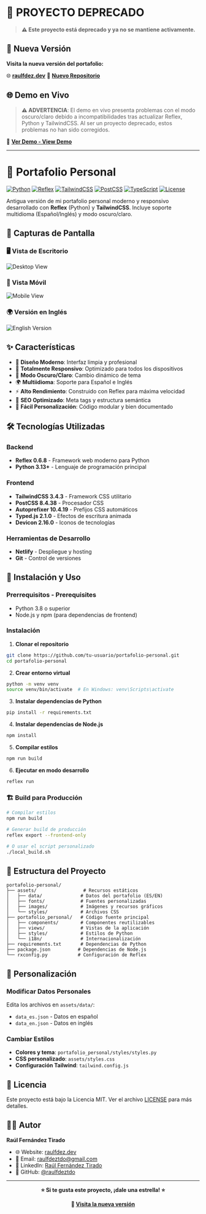 # 🚨 PROYECTO DEPRECADO

> **⚠️ Este proyecto está deprecado y ya no se mantiene activamente.**

## 🔗 Nueva Versión

**Visita la nueva versión del portafolio:**

🌐 **[raulfdez.dev](https://raulfdez.dev)**
📂 **[Nuevo Repositorio](https://github.com/raulfdeztdo/raulfdez.dev)**

## 🌐 Demo en Vivo

> **⚠️ ADVERTENCIA**: El demo en vivo presenta problemas con el modo oscuro/claro debido a incompatibilidades tras actualizar Reflex, Python y TailwindCSS. Al ser un proyecto deprecado, estos problemas no han sido corregidos.

🔗 **[Ver Demo - View Demo](https://portfoliorft.netlify.app/)**

---

# 💼 Portafolio Personal

[![Python](https://img.shields.io/badge/Python-3.8+-3776AB?style=for-the-badge&logo=python&logoColor=white)](https://python.org)
[![Reflex](https://img.shields.io/badge/Reflex-0.6.8-5A67D8?style=for-the-badge&logo=reflex&logoColor=white)](https://reflex.dev)
[![TailwindCSS](https://img.shields.io/badge/Tailwind_CSS-3.4.3-38B2AC?style=for-the-badge&logo=tailwind-css&logoColor=white)](https://tailwindcss.com)
[![PostCSS](https://img.shields.io/badge/PostCSS-8.4.38-DD3A0A?style=for-the-badge&logo=postcss&logoColor=white)](https://postcss.org)
[![TypeScript](https://img.shields.io/badge/TypeScript-2.1.0-007ACC?style=for-the-badge&logo=typescript&logoColor=white)](https://typescriptlang.org)
[![License](https://img.shields.io/badge/License-MIT-green?style=for-the-badge)](LICENSE)

Antigua versión de mi portafolio personal moderno y responsivo desarrollado con **Reflex** (Python) y **TailwindCSS**. Incluye soporte multidioma (Español/Inglés) y modo oscuro/claro.

## 📸 Capturas de Pantalla

### 🖥️ Vista de Escritorio
![Desktop View](assets/images/readme/desktop.png)

### 📱 Vista Móvil
![Mobile View](assets/images/readme/mobile.png)

### 🌍 Versión en Inglés
![English Version](assets/images/readme/english.png)

## ✨ Características

- 🎨 **Diseño Moderno**: Interfaz limpia y profesional
- 📱 **Totalmente Responsivo**: Optimizado para todos los dispositivos
- 🌙 **Modo Oscuro/Claro**: Cambio dinámico de tema
- 🌍 **Multiidioma**: Soporte para Español e Inglés
- ⚡ **Alto Rendimiento**: Construido con Reflex para máxima velocidad
- 🎯 **SEO Optimizado**: Meta tags y estructura semántica
- 🔧 **Fácil Personalización**: Código modular y bien documentado

## 🛠️ Tecnologías Utilizadas

### Backend
- **Reflex 0.6.8** - Framework web moderno para Python
- **Python 3.13+** - Lenguaje de programación principal

### Frontend
- **TailwindCSS 3.4.3** - Framework CSS utilitario
- **PostCSS 8.4.38** - Procesador CSS
- **Autoprefixer 10.4.19** - Prefijos CSS automáticos
- **Typed.js 2.1.0** - Efectos de escritura animada
- **Devicon 2.16.0** - Iconos de tecnologías

### Herramientas de Desarrollo
- **Netlify** - Despliegue y hosting
- **Git** - Control de versiones

## 🚀 Instalación y Uso

### Prerrequisitos - Prerequisites
- Python 3.8 o superior
- Node.js y npm (para dependencias de frontend)

### Instalación

1. **Clonar el repositorio**
```bash
git clone https://github.com/tu-usuario/portafolio-personal.git
cd portafolio-personal
```

2. **Crear entorno virtual**
```bash
python -m venv venv
source venv/bin/activate  # En Windows: venv\Scripts\activate
```

3. **Instalar dependencias de Python**
```bash
pip install -r requirements.txt
```

4. **Instalar dependencias de Node.js**
```bash
npm install
```

5. **Compilar estilos**
```bash
npm run build
```

6. **Ejecutar en modo desarrollo**
```bash
reflex run
```

### 🏗️ Build para Producción

```bash
# Compilar estilos
npm run build

# Generar build de producción
reflex export --frontend-only

# O usar el script personalizado
./local_build.sh
```

## 📁 Estructura del Proyecto

```
portafolio-personal/
├── assets/                 # Recursos estáticos
│   ├── data/              # Datos del portafolio (ES/EN)
│   ├── fonts/             # Fuentes personalizadas
│   ├── images/            # Imágenes y recursos gráficos
│   └── styles/            # Archivos CSS
├── portafolio_personal/   # Código fuente principal
│   ├── components/        # Componentes reutilizables
│   ├── views/             # Vistas de la aplicación
│   ├── styles/            # Estilos de Python
│   └── i18n/              # Internacionalización
├── requirements.txt       # Dependencias de Python
├── package.json          # Dependencias de Node.js
└── rxconfig.py           # Configuración de Reflex
```

## 🎨 Personalización

### Modificar Datos Personales
Edita los archivos en `assets/data/`:
- `data_es.json` - Datos en español
- `data_en.json` - Datos en inglés

### Cambiar Estilos
- **Colores y tema**: `portafolio_personal/styles/styles.py`
- **CSS personalizado**: `assets/styles.css`
- **Configuración Tailwind**: `tailwind.config.js`

## 📄 Licencia

Este proyecto está bajo la Licencia MIT. Ver el archivo [LICENSE](LICENSE) para más detalles.

## 👨‍💻 Autor

**Raúl Fernández Tirado**
- 🌐 Website: [raulfdez.dev](https://raulfdez.dev)
- 📧 Email: raulfdeztdo@gmail.com
- 💼 LinkedIn: [Raúl Fernández Tirado](https://linkedin.com/in/raulfdeztdo)
- 🐙 GitHub: [@raulfdeztdo](https://github.com/raulfdeztdo)

---

<div align="center">

**⭐ Si te gusta este proyecto, ¡dale una estrella! ⭐**

**🔗 [Visita la nueva versión](https://raulfdez.dev)**

</div>

